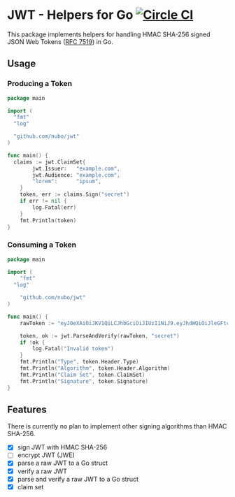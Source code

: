 # JWT - Helpers for Go [![Circle CI](https://circleci.com/gh/nubo/jwt/tree/master.svg?style=svg)](https://circleci.com/gh/nubo/jwt/tree/master)

This package implements helpers for handling HMAC SHA-256 signed JSON Web Tokens ([RFC 7519](https://tools.ietf.org/html/rfc7519)) in Go.

## Usage

### Producing a Token

```go
package main

import (
  "fmt"
  "log"

  "github.com/nubo/jwt"
)

func main() {
  claims := jwt.ClaimSet{
		jwt.Issuer:   "example.com",
		jwt.Audience: "example.com",
		"lorem":      "ipsum",
	}
	token, err := claims.Sign("secret")
	if err != nil {
		log.Fatal(err)
	}
	fmt.Println(token)
}
```

### Consuming a Token

```go
package main

import (
	"fmt"
  "log"

	"github.com/nubo/jwt"
)

func main() {
	rawToken := "eyJ0eXAiOiJKV1QiLCJhbGciOiJIUzI1NiJ9.eyJhdWQiOiJleGFtcGxlLmNvbSIsImlzcyI6ImV4YW1wbGUuY29tIiwibG9yZW0iOiJpcHN1bSJ9.VhJwcvoGPhr_sY_YG6-rMNwU0YnpDSGw7jlArsnj8eA"

	token, ok := jwt.ParseAndVerify(rawToken, "secret")
	if !ok {
		log.Fatal("Invalid token")
	}
	fmt.Println("Type", token.Header.Type)
	fmt.Println("Algorithm", token.Header.Algorithm)
	fmt.Println("Claim Set", token.ClaimSet)
	fmt.Println("Signature", token.Signature)
}
```

## Features

There is currently no plan to implement other signing algorithms than HMAC
SHA-256.

- [x] sign JWT with HMAC SHA-256
- [ ] encrypt JWT (JWE)
- [x] parse a raw JWT to a Go struct
- [x] verify a raw JWT
- [x] parse and verify a raw JWT to a Go struct
- [x] claim set
